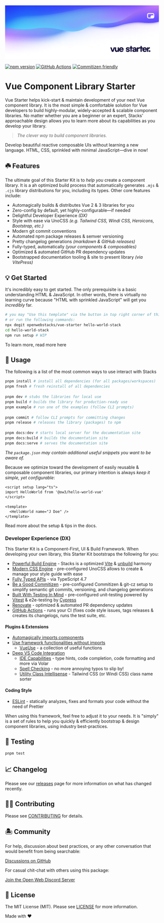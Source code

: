 <p align="center"><img src=".github/art/social.png" alt="Social Card of Vue Starter"></p>

[![npm version][npm-version-src]][npm-version-href]
[![GitHub Actions][github-actions-src]][github-actions-href]
[![Commitizen friendly](https://img.shields.io/badge/commitizen-friendly-brightgreen.svg)](http://commitizen.github.io/cz-cli/)
<!-- [![npm downloads][npm-downloads-src]][npm-downloads-href] -->
<!-- [![Codecov][codecov-src]][codecov-href] -->

# Vue Component Library Starter

Vue Starter helps kick-start & maintain development of your next Vue component library. It is the most simple & comfortable solution for Vue developers to build highly-modular, widely-accepted & scalable component libraries. No matter whether you are a beginner or an expert, Stacks' approachable design allows you to learn more about its capabilities as you develop your library.

> _The clever way to build component libraries._

Develop beautiful reactive composable UIs without learning a new language. HTML, CSS, sprinkled with minimal JavaScript—dive in now!

## ☘️ Features

The ultimate goal of this Starter Kit is to _help you_ create a component library. It is a ah optimized build process that automatically generates `.mjs` & `.cjs` library distributions for you, including its types. Other core features include:

- Automagically builds & distributes Vue 2 & 3 libraries for you
- Zero-config by default, yet highly-configurable—if needed
- Delightful Developer Experience _(DX)_
- Style with ease via UnoCSS _(e.g. Tailwind CSS, Windi CSS, Heroicons, Bootstrap, etc.)_
- Modern git commit conventions
- Automated npm package releases & semver versioning
- Pretty changelog generations _(markdown & GitHub releases)_
- Fully-typed, automatically _(your components & composables)_
- Optimized & automated GitHub PR dependency updates
- Bootstrapped documentation tooling & site to present library _(via VitePress)_

## 💡 Get Started

It's incredibly easy to get started. The only prerequisite is a basic understanding HTML & JavaScript. In other words, there is virtually no learning curve because "HTML with sprinkled JavaScript" will get you _incredibly_ far.

```bash
# you may "Use this template" via the button in top right corner of this page
# or run the following commands:
npx degit openwebstacks/vue-starter hello-world-stack
cd hello-world-stack
npm run setup # WIP
```

To learn more, read more here

## 🤖 Usage

The following is a list of the most common ways to use interact with Stacks

```bash
pnpm install # install all dependencies (for all packages/workspaces)
pnpm fresh # fresh reinstall of all dependencies

pnpm dev # stubs the libraries for local use
pnpm build # builds the library for production-ready use
pnpm example # run one of the examples (follow CLI prompts)

pnpm commit # follow CLI prompts for committing changes
pnpm release # releases the library (packages) to npm

pnpm docs:dev # starts local server for the documentation site
pnpm docs:build # builds the documentation site
pnpm docs:serve # serves the documentation site
```

_The `package.json` may contain additional useful snippets you want to be aware of._

Because we optimize toward the development of easily reusable & composable component libraries, our primary intention is always _keep it simple, yet configurable_:

```vue
<script setup lang="ts">
import HelloWorld from '@ow3/hello-world-vue'
</script>

<template>
  <HelloWorld name="J Doe" />
</template>
```

Read more about the setup & tips in the docs.

### Developer Experience (DX)

This Starter Kit is a Component-First, UI & Build Framework. When developing your own library, this Starter Kit bootstraps the following for you:

- [Powerful Build Engine](https://github.com/openwebstacks/vue-starter/tree/main/.stacks/builds) - Stacks is a optimized [Vite](https://vitejs.dev/) & [unbuild](https://github.com/unjs/unbuild) harmony
- [Modern CSS Engine](https://github.com/unocss/unocss) - pre-configured UnoCSS allows to create & manage your style guide with ease
- [Fully Typed APIs](https://www.typescriptlang.org/) - via TypeScript 4.7
- [Be a Good Commitizen](https://www.npmjs.com/package/git-cz) - pre-configured Commitizen & git-cz setup to simplify semantic git commits, versioning, and changelog generations
- [Built With Testing In Mind](https://github.com/vitest-dev/vitest) - pre-configured unit-testing powered by [Vitest](https://github.com/vitest-dev/vitest) & e2e-testing by [Cypress](https://cypress.io/)
- [Renovate](https://renovatebot.com/) - optimized & automated PR dependency updates
- [GitHub Actions](https://github.com/features/actions) - runs your CI (fixes code style issues, tags releases & creates its changelogs, runs the test suite, etc.

#### Plugins & Extensions

- [Automagically imports components](https://github.com/antfu/unplugin-vue-components)
- [Use framework functionalities without imports](https://github.com/antfu/unplugin-auto-import)
  - [VueUse](https://github.com/antfu/vueuse) - a collection of useful functions
- [Deep VS Code Integration](./.vscode/extensions.json)
  - [IDE Capabilities](https://marketplace.visualstudio.com/items?itemName=vue.volar) - type hints, code completion, code formatting and more via Volar
  - [Spell Checking](https://marketplace.visualstudio.com/items?itemName=streetsidesoftware.code-spell-checker) - no more annoying typos to slip by!
  - [Utility Class Intellisense](https://marketplace.visualstudio.com/items?itemName=voorjaar.windicss-intellisense) - Tailwind CSS (or Windi CSS) class name sorter

#### Coding Style

- [ESLint](https://eslint.org/) - statically analyzes, fixes and formats your code without the need of Prettier

When using this framework, feel free to adjust it to your needs. It is "simply" is a set of rules to help you quickly & efficiently bootstrap & design component libraries, using industry best-practices.

## 🧪 Testing

```bash
pnpm test
```

## 📈 Changelog

Please see our [releases](https://github.com/openwebstacks/vue-starter/releases) page for more information on what has changed recently.

## 💪🏼 Contributing

Please see [CONTRIBUTING](.github/CONTRIBUTING.md) for details.

## 🏝 Community

For help, discussion about best practices, or any other conversation that would benefit from being searchable:

[Discussions on GitHub](https://github.com/openwebstacks/vue-starter/discussions)

For casual chit-chat with others using this package:

[Join the Open Web Discord Server](https://discord.ow3.org)

## 📄 License

The MIT License (MIT). Please see [LICENSE](LICENSE.md) for more information.

Made with ❤️

<!-- Badges -->
[npm-version-src]: https://img.shields.io/npm/v/@ow3/hello-world-vue?style=flat-square
[npm-version-href]: https://npmjs.com/package/@ow3/hello-world-vue

[npm-downloads-src]: https://img.shields.io/npm/dm/@ow3/hello-world-vue?style=flat-square
[npm-downloads-href]: https://npmjs.com/package/@ow3/hello-world-vue

[github-actions-src]: https://img.shields.io/github/workflow/status/openwebstacks/vue-starter/CI/main?style=flat-square
[github-actions-href]: https://github.com/openwebstacks/vue-starter/actions?query=workflow%3Aci

<!-- [codecov-src]: https://img.shields.io/codecov/c/gh/openwebstacks/vue-starter/main?style=flat-square
[codecov-href]: https://codecov.io/gh/openwebstacks/vue-starter -->
